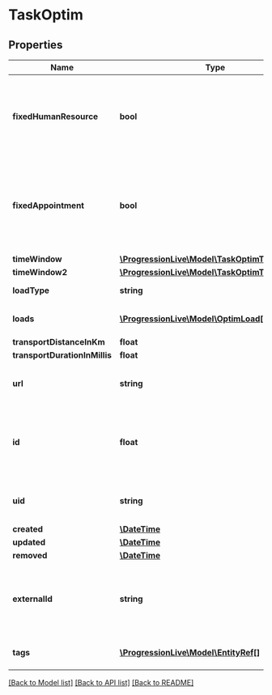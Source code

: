 # TaskOptim

## Properties
Name | Type | Description | Notes
------------ | ------------- | ------------- | -------------
**fixedHumanResource** | **bool** | Indicates to the optimization engine that the assignment should not be changed. | [optional] 
**fixedAppointment** | **bool** | Indicates to the optimization engine that the appointment time should not be changed. | [optional] 
**timeWindow** | [**\ProgressionLive\Model\TaskOptimTimeWindow**](TaskOptimTimeWindow.md) |  | [optional] 
**timeWindow2** | [**\ProgressionLive\Model\TaskOptimTimeWindow**](TaskOptimTimeWindow.md) |  | [optional] 
**loadType** | **string** | PICKUP or DELIVERY. | [optional] 
**loads** | [**\ProgressionLive\Model\OptimLoad[]**](OptimLoad.md) | Represents the load of the task. | [optional] 
**transportDistanceInKm** | **float** |  | [optional] 
**transportDurationInMillis** | **float** |  | [optional] 
**url** | **string** | The REST api url of this entity to read it. | [optional] 
**id** | **float** | The unique identifier of this entity. Auto generated by the system. | [optional] 
**uid** | **string** | The unique universal identifier of this entity. | [optional] 
**created** | [**\DateTime**](\DateTime.md) |  | [optional] 
**updated** | [**\DateTime**](\DateTime.md) |  | [optional] 
**removed** | [**\DateTime**](\DateTime.md) |  | [optional] 
**externalId** | **string** | Unique field to identify a record by the identifier of an external system. | [optional] 
**tags** | [**\ProgressionLive\Model\EntityRef[]**](EntityRef.md) | The list of the tags for this entity. | [optional] 

[[Back to Model list]](../../README.md#documentation-for-models) [[Back to API list]](../../README.md#documentation-for-api-endpoints) [[Back to README]](../../README.md)


